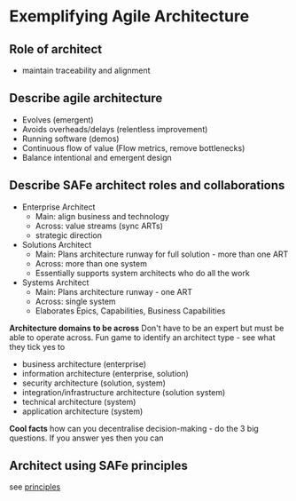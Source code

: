 # Exemplifying Agile Architecture

## Role of architect
* maintain traceability and alignment

## Describe agile architecture
* Evolves (emergent)
* Avoids overheads/delays (relentless improvement)
* Running software (demos)
* Continuous flow of value (Flow metrics, remove bottlenecks)
* Balance intentional and emergent design

## Describe SAFe architect roles and collaborations
* Enterprise Architect
  * Main: align business and technology
  * Across: value streams (sync ARTs)
  * strategic direction
* Solutions Architect
  * Main: Plans architecture runway for full solution - more than one ART
  * Across: more than one system
  * Essentially supports system architects who do all the work
* Systems Architect
  * Main: Plans architecture runway - one ART
  * Across: single system
  * Elaborates Epics, Capabilities, Business Capabilities

**Architecture domains to be across**
Don't have to be an expert but must be able to operate across. 
Fun game to identify an architect type - see what they tick yes to
* business architecture (enterprise)
* information architecture  (enterprise, solution)
* security architecture (solution, system)
* integration/infrastructure architecture (solution system)
* technical architecture (system)
* application architecture (system)

**Cool facts**
how can you decentralise decision-making - do the 3 big questions. If you answer yes then you can 

## Architect using SAFe principles
see [principles](./C.safe-principles.md)